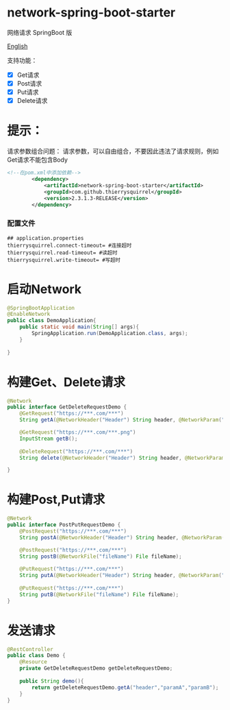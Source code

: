 # network-spring-boot-starter

网络请求   SpringBoot 版

[English](./README.md)

支持功能：
- [x] Get请求
- [x] Post请求
- [x] Put请求
- [x] Delete请求
# 提示：
 请求参数组合问题：
 请求参数，可以自由组合，不要因此违法了请求规则，例如Get请求不能包含Body

```xml
<!--在pom.xml中添加依赖-->
        <dependency>
            <artifactId>network-spring-boot-starter</artifactId>
            <groupId>com.github.thierrysquirrel</groupId>
            <version>2.3.1.3-RELEASE</version>
        </dependency>
``` 
 ### 配置文件
 
 ```properties
 ## application.properties
thierrysquirrel.connect-timeout= #连接超时
thierrysquirrel.read-timeout= #读超时
thierrysquirrel.write-timeout= #写超时
 ```
# 启动Network
```java
@SpringBootApplication
@EnableNetwork
public class DemoApplication{
    public static void main(String[] args){
        SpringApplication.run(DemoApplication.class, args);
    }
   
}
```
# 构建Get、Delete请求

```java
@Network
public interface GetDeleteRequestDemo {
	@GetRequest("https://***.com/***")
	String getA(@NetworkHeader("Header") String header, @NetworkParam("paramA") String paramA, @NetworkParam("paramB") String paramB);

	@GetRequest("https://***.com/***.png")
	InputStream getB();
	
    @DeleteRequest("https://***.com/***")
    String delete(@NetworkHeader("Header") String header, @NetworkParam("paramA") String paramA, @NetworkParam("paramB") String paramB);

}
```
# 构建Post,Put请求

```java
@Network
public interface PostPutRequestDemo {
	@PostRequest("https://***.com/***")
	String postA(@NetworkHeader("Header") String header, @NetworkParam("param") String paramA,@NetworkBody String body);

	@PostRequest("https://***.com/***")
	String postB(@NetworkFile("fileName") File fileName);
	
    @PutRequest("https://***.com/***")
    String putA(@NetworkHeader("Header") String header, @NetworkParam("param") String paramA,@NetworkBody String body);
    
    @PutRequest("https://***.com/***")
    String putB(@NetworkFile("fileName") File fileName);
}
```
# 发送请求
```java
@RestController
public class Demo {
    @Resource
    private GetDeleteRequestDemo getDeleteRequestDemo;
    
    public String demo(){
    	return getDeleteRequestDemo.getA("header","paramA","paramB");
    }
}
```